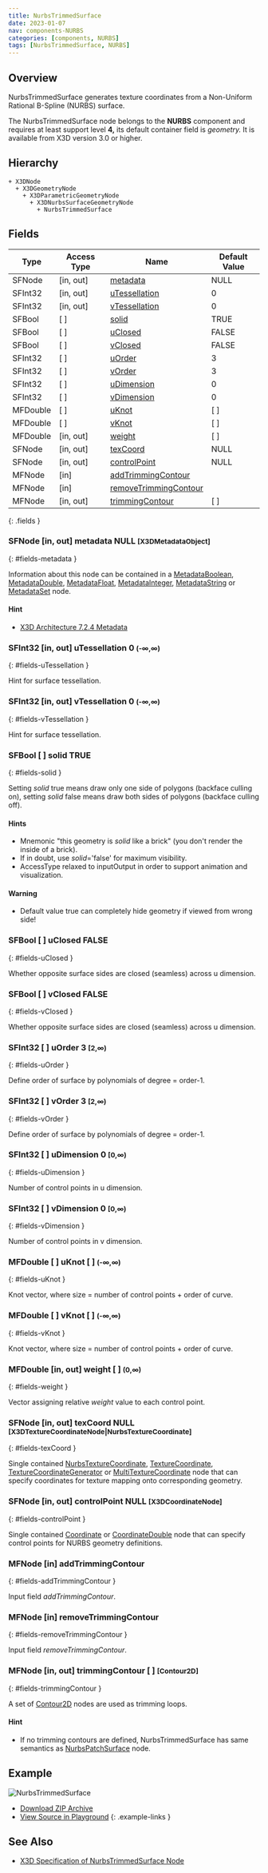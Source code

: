 ```yaml
---
title: NurbsTrimmedSurface
date: 2023-01-07
nav: components-NURBS
categories: [components, NURBS]
tags: [NurbsTrimmedSurface, NURBS]
---
```

<style>
.post h3 {
  word-spacing: 0.2em;
}
</style>

## Overview

NurbsTrimmedSurface generates texture coordinates from a Non-Uniform Rational B-Spline (NURBS) surface.

The NurbsTrimmedSurface node belongs to the **NURBS** component and requires at least support level **4,** its default container field is *geometry.* It is available from X3D version 3.0 or higher.

## Hierarchy

```
+ X3DNode
  + X3DGeometryNode
    + X3DParametricGeometryNode
      + X3DNurbsSurfaceGeometryNode
        + NurbsTrimmedSurface
```

## Fields

| Type | Access Type | Name | Default Value |
| ---- | ----------- | ---- | ------------- |
| SFNode | [in, out] | [metadata](#fields-metadata) | NULL  |
| SFInt32 | [in, out] | [uTessellation](#fields-uTessellation) | 0  |
| SFInt32 | [in, out] | [vTessellation](#fields-vTessellation) | 0  |
| SFBool | [ ] | [solid](#fields-solid) | TRUE |
| SFBool | [ ] | [uClosed](#fields-uClosed) | FALSE |
| SFBool | [ ] | [vClosed](#fields-vClosed) | FALSE |
| SFInt32 | [ ] | [uOrder](#fields-uOrder) | 3  |
| SFInt32 | [ ] | [vOrder](#fields-vOrder) | 3  |
| SFInt32 | [ ] | [uDimension](#fields-uDimension) | 0  |
| SFInt32 | [ ] | [vDimension](#fields-vDimension) | 0  |
| MFDouble | [ ] | [uKnot](#fields-uKnot) | [ ] |
| MFDouble | [ ] | [vKnot](#fields-vKnot) | [ ] |
| MFDouble | [in, out] | [weight](#fields-weight) | [ ] |
| SFNode | [in, out] | [texCoord](#fields-texCoord) | NULL  |
| SFNode | [in, out] | [controlPoint](#fields-controlPoint) | NULL  |
| MFNode | [in] | [addTrimmingContour](#fields-addTrimmingContour) |  |
| MFNode | [in] | [removeTrimmingContour](#fields-removeTrimmingContour) |  |
| MFNode | [in, out] | [trimmingContour](#fields-trimmingContour) | [ ] |
{: .fields }

### SFNode [in, out] **metadata** NULL <small>[X3DMetadataObject]</small>
{: #fields-metadata }

Information about this node can be contained in a [MetadataBoolean](/x_ite/components/core/metadataboolean/), [MetadataDouble](/x_ite/components/core/metadatadouble/), [MetadataFloat](/x_ite/components/core/metadatafloat/), [MetadataInteger](/x_ite/components/core/metadatainteger/), [MetadataString](/x_ite/components/core/metadatastring/) or [MetadataSet](/x_ite/components/core/metadataset/) node.

#### Hint

- [X3D Architecture 7.2.4 Metadata](https://www.web3d.org/specifications/X3Dv4/ISO-IEC19775-1v4-IS/Part01/components/core.html#Metadata)

### SFInt32 [in, out] **uTessellation** 0 <small>(-∞,∞)</small>
{: #fields-uTessellation }

Hint for surface tessellation.

### SFInt32 [in, out] **vTessellation** 0 <small>(-∞,∞)</small>
{: #fields-vTessellation }

Hint for surface tessellation.

### SFBool [ ] **solid** TRUE
{: #fields-solid }

Setting *solid* true means draw only one side of polygons (backface culling on), setting *solid* false means draw both sides of polygons (backface culling off).

#### Hints

- Mnemonic "this geometry is *solid* like a brick" (you don't render the inside of a brick).
- If in doubt, use *solid*='false' for maximum visibility.
- AccessType relaxed to inputOutput in order to support animation and visualization.

#### Warning

- Default value true can completely hide geometry if viewed from wrong side!

### SFBool [ ] **uClosed** FALSE
{: #fields-uClosed }

Whether opposite surface sides are closed (seamless) across u dimension.

### SFBool [ ] **vClosed** FALSE
{: #fields-vClosed }

Whether opposite surface sides are closed (seamless) across u dimension.

### SFInt32 [ ] **uOrder** 3 <small>[2,∞)</small>
{: #fields-uOrder }

Define order of surface by polynomials of degree = order-1.

### SFInt32 [ ] **vOrder** 3 <small>[2,∞)</small>
{: #fields-vOrder }

Define order of surface by polynomials of degree = order-1.

### SFInt32 [ ] **uDimension** 0 <small>[0,∞)</small>
{: #fields-uDimension }

Number of control points in u dimension.

### SFInt32 [ ] **vDimension** 0 <small>[0,∞)</small>
{: #fields-vDimension }

Number of control points in v dimension.

### MFDouble [ ] **uKnot** [ ] <small>(-∞,∞)</small>
{: #fields-uKnot }

Knot vector, where size = number of control points + order of curve.

### MFDouble [ ] **vKnot** [ ] <small>(-∞,∞)</small>
{: #fields-vKnot }

Knot vector, where size = number of control points + order of curve.

### MFDouble [in, out] **weight** [ ] <small>(0,∞)</small>
{: #fields-weight }

Vector assigning relative *weight* value to each control point.

### SFNode [in, out] **texCoord** NULL <small>[X3DTextureCoordinateNode|NurbsTextureCoordinate]</small>
{: #fields-texCoord }

Single contained [NurbsTextureCoordinate](/x_ite/components/nurbs/nurbstexturecoordinate/), [TextureCoordinate](/x_ite/components/texturing/texturecoordinate/), [TextureCoordinateGenerator](/x_ite/components/texturing/texturecoordinategenerator/) or [MultiTextureCoordinate](/x_ite/components/texturing/multitexturecoordinate/) node that can specify coordinates for texture mapping onto corresponding geometry.

### SFNode [in, out] **controlPoint** NULL <small>[X3DCoordinateNode]</small>
{: #fields-controlPoint }

Single contained [Coordinate](/x_ite/components/rendering/coordinate/) or [CoordinateDouble](/x_ite/components/rendering/coordinatedouble/) node that can specify control points for NURBS geometry definitions.

### MFNode [in] **addTrimmingContour**
{: #fields-addTrimmingContour }

Input field *addTrimmingContour*.

### MFNode [in] **removeTrimmingContour**
{: #fields-removeTrimmingContour }

Input field *removeTrimmingContour*.

### MFNode [in, out] **trimmingContour** [ ] <small>[Contour2D]</small>
{: #fields-trimmingContour }

A set of [Contour2D](/x_ite/components/nurbs/contour2d/) nodes are used as trimming loops.

#### Hint

- If no trimming contours are defined, NurbsTrimmedSurface has same semantics as [NurbsPatchSurface](/x_ite/components/nurbs/nurbspatchsurface/) node.

## Example

<x3d-canvas class="xr-button-br" src="https://create3000.github.io/media/examples/NURBS/NurbsTrimmedSurface/NurbsTrimmedSurface.x3d" contentScale="auto">
  <img src="https://create3000.github.io/media/examples/NURBS/NurbsTrimmedSurface/screenshot.avif" alt="NurbsTrimmedSurface"/>
</x3d-canvas>

- [Download ZIP Archive](https://create3000.github.io/media/examples/NURBS/NurbsTrimmedSurface/NurbsTrimmedSurface.zip)
- [View Source in Playground](/x_ite/playground/?url=https://create3000.github.io/media/examples/NURBS/NurbsTrimmedSurface/NurbsTrimmedSurface.x3d)
{: .example-links }

## See Also

- [X3D Specification of NurbsTrimmedSurface Node](https://www.web3d.org/documents/specifications/19775-1/V4.0/Part01/components/nurbs.html#NurbsTrimmedSurface)
